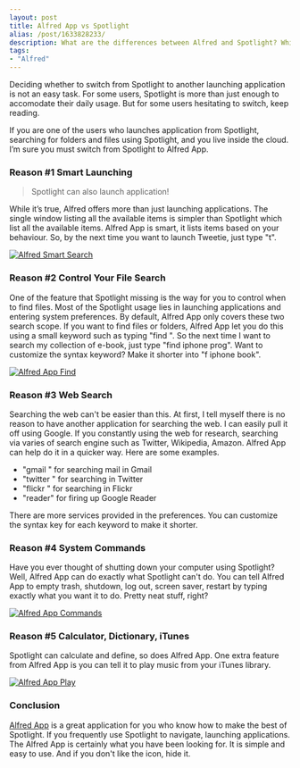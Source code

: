 ```yaml
---
layout: post
title: Alfred App vs Spotlight
alias: /post/1633828233/‎
description: What are the differences between Alfred and Spotlight? Which one is better?
tags:
- "Alfred"
---
```

Deciding whether to switch from Spotlight to another launching application is not an easy task. For some users, Spotlight is more than just enough to accomodate their daily usage. But for some users hesitating to switch, keep reading.

If you are one of the users who launches application from Spotlight, searching for folders and files using Spotlight, and you live inside the cloud. I’m sure you must switch from Spotlight to Alfred App.

<!--more-->

### Reason #1 Smart Launching

> Spotlight can also launch application!

While it’s true, Alfred offers more than just launching applications. The single window listing all the available items is simpler than Spotlight which list all the available items. Alfred App is smart, it lists items based on your behaviour. So, by the next time you want to launch Tweetie, just type "t".

[ ![Alfred Smart Search][img1] ](http://images.sayzlim.net/2010/11/alfred_apps.jpg "Alfred Smart Search")

[img1]: http://images.sayzlim.net/2010/11/alfred_apps.jpg "Alfred Smart Search"

### Reason #2 Control Your File Search
One of the feature that Spotlight missing is the way for you to control when to find files. Most of the Spotlight usage lies in launching applications and entering system preferences. By default, Alfred App only covers these two search scope. If you want to find files or folders, Alfred App let you do this using a small keyword such as typing "find <keyword>". So the next time I want to search my collection of e-book, just type "find iphone prog". Want to customize the syntax keyword? Make it shorter into "f iphone book".

[ ![Alfred App Find][img2] ](http://images.sayzlim.net/2010/11/alfred_find.jpg "Alfred App Find")

[img2]: http://images.sayzlim.net/2010/11/alfred_find.jpg "Alfred App Find"

### Reason #3 Web Search
Searching the web can't be easier than this. At first, I tell myself there is no reason to have another application for searching the web. I can easily pull it off using Google. If you constantly using the web for research, searching via varies of search engine such as Twitter, Wikipedia, Amazon. Alfred App can help do it in a quicker way. Here are some examples.

- "gmail <keyword>" for searching mail in Gmail
- "twitter <keyword>" for searching in Twitter
- "flickr <keyword>" for searching in Flickr
- "reader" for firing up Google Reader

There are more services provided in the preferences. You can customize the syntax key for each keyword to make it shorter.

### Reason #4 System Commands
Have you ever thought of shutting down your computer using Spotlight? Well, Alfred App can do exactly what Spotlight can't do. You can tell Alfred App to empty trash, shutdown, log out, screen saver, restart by typing exactly what you want it to do. Pretty neat stuff, right?

[ ![Alfred App Commands][img4] ](http://images.sayzlim.net/2010/11/alfred_commands.jpg "Alfred App Commands")

[img4]: http://images.sayzlim.net/2010/11/alfred_commands.jpg "Alfred App Commands"

### Reason #5 Calculator, Dictionary, iTunes
Spotlight can calculate and define, so does Alfred App. One extra feature from Alfred App is you can tell it to play music from your iTunes library.

[ ![Alfred App Play][img5] ](http://images.sayzlim.net/2010/11/alfred_play.jpg "Alfred App Play")

[img5]: http://images.sayzlim.net/2010/11/alfred_play.jpg "Alfred App Play"

### Conclusion
[Alfred App](http://www.alfredapp.com/ "Alfred App - Productivity App for Mac OS X") is a great application for you who know how to make the best of Spotlight. If you frequently use Spotlight to navigate, launching applications. The Alfred App is certainly what you have been looking for. It is simple and easy to use. And if you don't like the icon, hide it.
